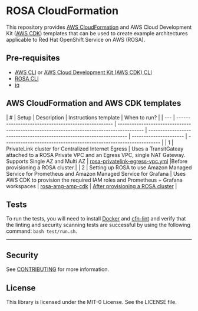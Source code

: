 # ROSA CloudFormation

This repository provides [AWS CloudFormation](https://aws.amazon.com/cloudformation/) and AWS Cloud Development Kit ([AWS CDK](https://aws.amazon.com/cdk/)) templates that can be used to create example architectures applicable to Red Hat OpenShift Service on AWS (ROSA).

## Pre-requisites

- [AWS CLI](https://docs.aws.amazon.com/cli/latest/userguide/getting-started-install.html) or [AWS Cloud Development Kit (AWS CDK) CLI](https://docs.aws.amazon.com/cdk/v2/guide/cli.html)
- [ROSA CLI](https://github.com/openshift/rosa/releases)
- [jq](https://stedolan.github.io/jq/download/0)

## AWS CloudFormation and AWS CDK templates

| #   | Setup                                               | Description                                                                                                                                         | Instructions template             | When to run?                                            |
| --- | --------------------------------------------------- | ----------------------------------------------------------------------------------------- | --------------------------------------------------------------------- | ---------------------- | ------------------------------------------------------------------ |
| 1   | PrivateLink cluster for Centralized Internet Egress | Uses a TransitGateay attached to a ROSA Private VPC and an Egress VPC, single NAT Gateway. Supports Single AZ and Multi AZ | [rosa-privatelink-egress-vpc.yml](templates/privatelink/README.md) |Before provisioning a ROSA cluster |
| 2   | Setting up ROSA to use Amazon Managed Service for Prometheus and Amazon Managed Service for Grafana  | Uses AWS CDK to provision the required IAM roles and Prometheus + Grafana workspaces | [rosa-amg-amp-cdk](templates/rosa-amg-amp/README.md) | [After provisioning a ROSA cluster](docs/ROSA.md) |

## Tests

To run the tests, you will need to install [Docker](https://docs.docker.com/get-docker/) and [cfn-lint](https://github.com/aws-cloudformation/cfn-lint) and verify that the linting and security scanning tests are successful by using the following command: `bash test/run.sh`.

---

## Security

See [CONTRIBUTING](CONTRIBUTING.md#security-issue-notifications) for more information.

## License

This library is licensed under the MIT-0 License. See the LICENSE file.
